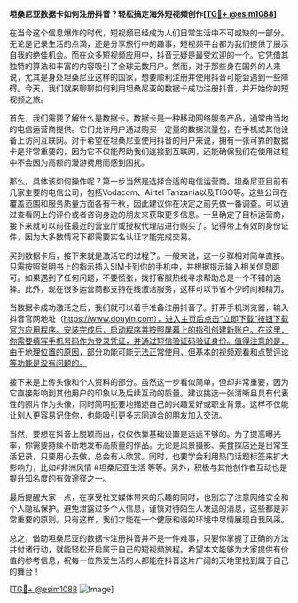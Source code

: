 **坦桑尼亚数据卡如何注册抖音？轻松搞定海外短视频创作[[TG💪+ @esim1088](https://t.me/s/esim1088)]**

在当今这个信息爆炸的时代，短视频已经成为人们日常生活中不可或缺的一部分。无论是记录生活的点滴，还是分享旅行中的趣事，短视频平台都为我们提供了展示自我的绝佳机会。而在众多短视频应用中，抖音无疑是最受欢迎的一个。它凭借其独特的算法和丰富的内容吸引了全球无数用户。然而，对于那些身在国外的人来说，尤其是身处坦桑尼亚这样的国家，想要顺利注册并使用抖音可能会遇到一些障碍。今天，我们就来聊聊如何利用坦桑尼亚的数据卡成功注册抖音，并开始你的短视频之旅。

首先，我们需要了解什么是数据卡。数据卡是一种移动网络服务产品，通常由当地的电信运营商提供。它们允许用户通过购买一定量的数据流量包，在手机或其他设备上访问互联网。对于希望在坦桑尼亚使用抖音的用户来说，拥有一张可靠的数据卡是非常重要的，因为它不仅能帮助我们连接到互联网，还能确保我们在使用过程中不会因为高额的漫游费用而感到困扰。

那么，具体该如何操作呢？第一步当然是选择合适的电信运营商。坦桑尼亚目前有几家主要的电信公司，包括Vodacom、Airtel Tanzania以及TIGO等。这些公司在覆盖范围和服务质量方面各有千秋，因此建议你在决定之前先做一番调查。可以通过查看网上的评价或者咨询身边的朋友来获取更多信息。一旦确定了目标运营商，接下来就可以前往最近的营业厅或授权代理店进行购买了。记得带上有效的身份证件，因为大多数情况下都需要实名认证才能完成交易。

买到数据卡后，接下来就是激活它的过程了。一般来说，这一步骤相对简单直接。只需按照说明书上的指示插入SIM卡到你的手机中，并根据提示输入相关信息即可。如果遇到了任何问题，不要慌张，拨打客服热线寻求帮助总是一个不错的选择。此外，现在很多运营商都支持在线激活服务，这样可以节省不少时间和精力。

当数据卡成功激活之后，我们就可以着手准备注册抖音了。打开手机浏览器，输入抖音官网地址（https://www.douyin.com），进入主页后点击“立即下载”按钮下载官方应用程序。安装完成后，启动程序并按照屏幕上的指引创建新账户。在这里，你需要填写手机号码作为登录凭证，并通过短信验证码验证身份。值得注意的是，由于地理位置的原因，部分功能可能无法正常使用，但基本的视频观看和点赞评论等功能是没有问题的。

接下来是上传头像和个人资料的部分。虽然这一步看似简单，但却非常重要，因为它直接影响到其他用户的印象以及后续互动的质量。建议挑选一张清晰且具有代表性的照片作为头像，同时简明扼要地描述自己的兴趣爱好或职业背景。这样不仅能让别人更容易记住你，也能吸引更多志同道合的朋友加入交流。

当然，要想在抖音上脱颖而出，仅仅依靠基础设置是远远不够的。为了提高曝光率，你需要持续不断地发布高质量的作品。无论是风景摄影、美食探店还是日常生活记录，只要用心去做，总会有人欣赏。同时，也要学会利用热门话题标签来扩大影响力，比如#非洲风情 #坦桑尼亚生活 等等。另外，积极与其他创作者互动也是提升知名度的有效途径之一。

最后提醒大家一点，在享受社交媒体带来的乐趣的同时，也别忘了注意网络安全和个人隐私保护。避免泄露过多个人信息，谨慎对待陌生人发送的消息，这些都是非常重要的原则。只有这样，我们才能在一个健康和谐的环境中尽情展现自我风采。

总之，借助坦桑尼亚的数据卡注册抖音并不是一件难事，只要你掌握了正确的方法并付诸行动，就能轻松开启属于自己的短视频旅程。希望本文能够为大家提供有价值的参考信息，祝每一位热爱生活的人都能在抖音这片广阔的天地里找到属于自己的舞台！ 

[[TG💪+ @esim1088](https://t.me/s/esim1088) ![Image](https://i.postimg.cc/4NQfJmqS/Snipaste-2025-05-13-00-14-12.png)]